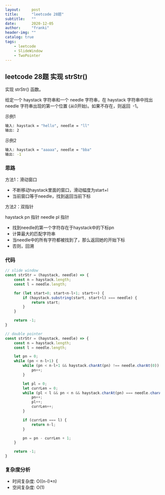 ```yaml
---
layout:     post
title:      "leetcode 28题"
subtitle:   ""
date:       2020-12-05
author:     "franki"
header-img: ""
catalog: true
tags:
    - leetcode
    - SlideWindow
    - TwoPointer
---
```


## leetcode 28题 实现 strStr()

实现 strStr() 函数。

给定一个 haystack 字符串和一个 needle 字符串，在 haystack 字符串中找出 needle 字符串出现的第一个位置 (从0开始)。如果不存在，则返回  -1。

示例1

```bash
输入: haystack = "hello", needle = "ll"
输出: 2
```

示例2

```bash
输入: haystack = "aaaaa", needle = "bba"
输出: -1
```

### 思路

方法1：滑动窗口

- 不断移动haystack里面的窗口，滑动幅度为start+l
- 当前窗口等于needle，找到返回当前下标

方法2：双指针

haystack pn 指针 needle pl 指针

- 找到needle的第一个字符存在于haystack中的下标pn
- 计算最大的匹配字符串
- 当needle中的所有字符都被找到了，那么返回她的开始下标
- 否则，回溯

### 代码

```js
// slide window
const strStr = (haystack, needle) => {
    const n = haystack.length;
    const l = needle.length;

    for (let start=0; start<n-l+1; start++) {
        if (haystack.substring(start, start+l) === needle) {
            return start;
        }
    }

    return -1;
}

// double pointer
const strStr = (haystack, needle) => {
    const n = haystack.length;
    const l = needle.length;

    let pn = 0;
    while (pn < n-l+1) {
        while (pn < n-l+1 && haystack.charAt(pn) !== needle.charAt(0)) {
            pn++;
        }

        let pl = 0;
        let currLen = 0;
        while (pl < l && pn < n && haystack.charAt(pn) === needle.charAt(pl)) {
            pn++;
            pl++;
            currLen++;
        }

        if (currLen === l) {
            return n-l;
        }

        pn = pn - currLen + 1;
    }

    return -1;
}
```

### 复杂度分析

- 时间复杂度: O((n-l)*n)
- 空间复杂度: O(1)
